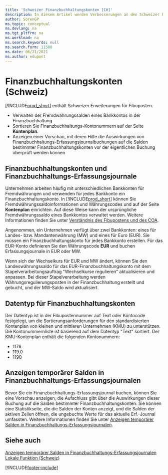 ```yaml
---
title: 'Schweizer Finanzbuchhaltungskonten [CH]'
description: In diesem Artikel werden Verbesserungen an den Schweizer Fibukonten und Fibu-Erfassungsjournalen erläutert.
author: SorenGP
ms.topic: conceptual
ms.devlang: na
ms.tgt_pltfrm: na
ms.workload: na
ms.search.keywords: null
ms.search.form: 11500
ms.date: 06/21/2021
ms.author: edupont
---
```

# <a name="swiss-general-ledger-accounts"></a>Finanzbuchhaltungskonten (Schweiz)
[!INCLUDE[prod_short](../../includes/prod_short.md)] enthält Schweizer Erweiterungen für Fibuposten.

- Verwalten der Fremdwährungssalden eines Bankkontos in der Finanzbuchhaltung  
- Sortieren Sie Finanzbuchhaltungs-Kontonummern auf der Seite **Kontenplan**.  
- Anzeigen einer Vorschau, mit deren Hilfe die Auswirkungen von Finanzbuchhaltungs-Erfassungsjournalbuchungen auf die Salden bestimmter Finanzbuchhaltungskonten vor der eigentlichen Buchung überprüft werden können  

## <a name="general-ledger-accounts-and-general-journals"></a>Finanzbuchhaltungskonten und Finanzbuchhaltungs-Erfassungsjournale
Unternehmen arbeiten häufig mit unterschiedlichen Bankkonten für Fremdwährungen und verwenden für jedes Bankkonto ein Finanzbuchhaltungskonto. In [!INCLUDE[prod_short](../../includes/prod_short.md)] können Sie Fremdwährungssaldoinformationen und Währungscodes und auf der Seite **Kontenplan** einrichten. Auf diese Weise kann der ursprüngliche Fremdwährungssaldo eines Bankkontos verwaltet werden. Weitere Informationen finden Sie unter [Verständnis des Fibupostens und des COA](../../finance-general-ledger.md).  

Angenommen, ein Unternehmen verfügt über zwei Bankkonten: eines für Landes- bzw. Mandantenwährung (MW) und eines für Euro (EUR). Sie müssen ein Finanzbuchhaltungskonto für jedes Bankkonto erstellen. Für das EUR-Konto definieren Sie den Währungscode **EUR** und buchen Erfassungsjournale in EUR oder MW.  

Wenn sich der Wechselkurs für EUR und MW ändert, können Sie den Landeswährungssaldo für das EUR-Finanzbuchhaltungskonto mit dem Stapelverarbeitungsauftrag "Wechselkurse regulieren" aktualisieren und anpassen. Bei dieser Stapelverarbeitung werden Währungsregulierungsposten in der Finanzbuchhaltung erstellt und gebucht, und der MW-Saldo wird aktualisiert.  

## <a name="data-type-for-general-ledger-accounts"></a>Datentyp für Finanzbuchhaltungskonten
Der Datentyp ist in der Fibupostennummer auf Text oder Kontocode festgelegt, um die Sortierungsanforderungen für den standardisierten Kontenplan von kleinen und mittleren Unternehmen (KMU) zu unterstützen. Die Kontonummernliste ist basierend auf dem Datentyp "Text" sortiert. Der KMU-Kontenplan enthält die folgenden Kontonummern:  

- 1176  
- 119.0  
- 1190  

## <a name="viewing-temporary-balances-in-general-journals"></a>Anzeigen temporärer Salden in Finanzbuchhaltungs-Erfassungsjournalen
Bevor Sie ein Finanzbuchhaltungs-Erfassungsjournal buchen, können Sie eine Vorschau anzeigen, die Aufschluss gibt über die Auswirkungen dieser Buchung auf die Salden bestimmter Finanzbuchhaltungskonten. Sie können eine Statistikseite, die die Salden der Konten anzeigt, und die Salden der aktiven Zeilen öffnen, die ungebuchte Werte für das aktuelle Erf.-Journal umfassten. Weitere Informationen finden Sie unter [Anzeigen temporärer Salden in Finanzbuchhaltungs-Erfassungsjournalen](how-to-view-temporary-balances-in-general-ledger-journals.md).  

## <a name="see-also"></a>Siehe auch

[Anzeigen temporärer Salden in Finanzbuchhaltungs-Erfassungsjournalen](how-to-view-temporary-balances-in-general-ledger-journals.md)  
[Lokale Funktion (Schweiz)](switzerland-local-functionality.md)  


[!INCLUDE[footer-include](../../includes/footer-banner.md)]
